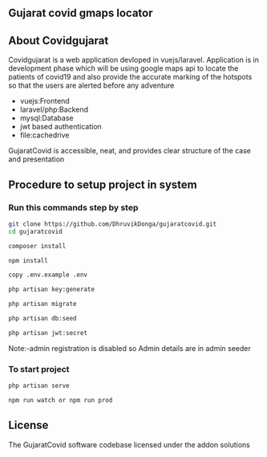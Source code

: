 ## Gujarat covid gmaps locator



## About Covidgujarat 

Covidgujarat is a web application devloped in vuejs/laravel.  Application is in development phase which will be using google maps api to locate the patients of covid19
and also provide the accurate marking of the hotspots so that the users are alerted before any adventure

- vuejs:Frontend
- laravel/php:Backend
- mysql:Database
- jwt based authentication
- file:cachedrive


GujaratCovid is accessible, neat, and provides clear structure of the case and presentation

## Procedure to setup project in system
### Run this commands step by step
```bash
git clone https://github.com/DhruvikDonga/gujaratcovid.git
cd gujaratcovid

composer install

npm install

copy .env.example .env

php artisan key:generate

php artisan migrate

php artisan db:seed   

php artisan jwt:secret
```
 Note:-admin registration is disabled so Admin details are in admin seeder

 ### To start project

```bash
php artisan serve

npm run watch or npm run prod
```




## License

The GujaratCovid software codebase licensed under the addon solutions
